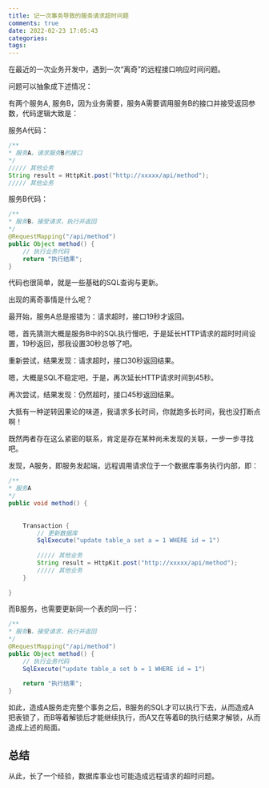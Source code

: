 ```yaml
---
title: 记一次事务导致的服务请求超时问题
comments: true
date: 2022-02-23 17:05:43
categories:
tags:
---
```


在最近的一次业务开发中，遇到一次“离奇”的远程接口响应时间问题。

问题可以抽象成下述情况：

有两个服务A, 服务B，因为业务需要，服务A需要调用服务B的接口并接受返回参数，代码逻辑大致是：

服务A代码：

```java
/**
* 服务A，请求服务B的接口
*/
///// 其他业务
String result = HttpKit.post("http://xxxxx/api/method");
///// 其他业务
```

服务B代码：

```java
/**
* 服务B，接受请求，执行并返回
*/
@RequestMapping("/api/method")
public Object method() {
    // 执行业务代码
    return "执行结果";
}
```



代码也很简单，就是一些基础的SQL查询与更新。

出现的离奇事情是什么呢？

最开始，服务A总是报错为：请求超时，接口19秒才返回。

嗯，首先猜测大概是服务B中的SQL执行慢吧，于是延长HTTP请求的超时时间设置，19秒返回，那我设置30秒总够了吧。

重新尝试，结果发现：请求超时，接口30秒返回结果。

嗯，大概是SQL不稳定吧，于是，再次延长HTTP请求时间到45秒。

再次尝试，结果发现：仍然超时，接口45秒返回结果。

大抵有一种逆转因果论的味道，我请求多长时间，你就跑多长时间，我也没打断点啊！

既然两者存在这么紧密的联系，肯定是存在某种尚未发现的关联，一步一步寻找吧。

发现，A服务，即服务发起端，远程调用请求位于一个数据库事务执行内部，即：

```java
/**
* 服务A
*/
public void method() {
    
    
    Transaction {
        // 更新数据库
        SqlExecute("update table_a set a = 1 WHERE id = 1")
        
        ///// 其他业务
        String result = HttpKit.post("http://xxxxx/api/method");
    	///// 其他业务
    }
    
}
```

而B服务，也需要更新同一个表的同一行：

```java
/**
* 服务B，接受请求，执行并返回
*/
@RequestMapping("/api/method")
public Object method() {
    // 执行业务代码
    SqlExecute("update table_a set b = 1 WHERE id = 1")
    
    return "执行结果";
}
```

如此，造成A服务走完整个事务之后，B服务的SQL才可以执行下去，从而造成A把表锁了，而B等着解锁后才能继续执行，而A又在等着B的执行结果才解锁，从而造成上述的局面。



## 总结

从此，长了一个经验，数据库事业也可能造成远程请求的超时问题。







